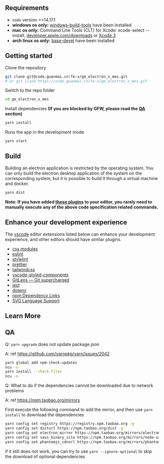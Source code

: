 ## Requirements

- `node` version >=14.17.1
- **windows os only:** [windows-build-tools](https://www.npmjs.com/package/windows-build-tools) have been installed
- **mac os only:** Command Line Tools (CLT) for Xcode: xcode-select --install, [developer.apple.com/downloads](http://developer.apple.com/downloads) or [Xcode 3](https://apps.apple.com/us/app/xcode/id497799835)
- **arch linux os only:** [base-devel](https://archlinux.org/groups/x86_64/base-devel/) have been installed

## Getting started

Clone the repository
```zsh
git clone git@code.guanmai.cn:fe-x/gm_electron_x_mes.git
# or git clone https://code.guanmai.cn/fe-x/gm_electron_x_mes.git
```

Switch to the repo folder
```zsh
cd gm_electron_x_mes
```

Install dependencies **(If you are blocked by GFW, please read the [QA](#qa) section)**
```zsh
yarn install
```

Runs the app in the development mode
```zsh
yarn start
```

## Build

Building an electron application is restricted by the operating system. You can only build the electron desktop application of the system on the corresponding system, but it is possible to build it through a virtual machine and docker.
```zsh
yarn dist
```

**Note: If you have added [these plugins](#enhance-your-development-experience) to your editor, you rarely need to manually execute any of the above code specification related commands.**

## Enhance your development experience

The [vscode](https://code.visualstudio.com/) editor extensions listed below can enhance your development experience, and other editors should have similar plugins.

- [css modules](https://marketplace.visualstudio.com/items?itemName=clinyong.vscode-css-modules)
- [eslint](https://marketplace.visualstudio.com/items?itemName=dbaeumer.vscode-eslint)
- [stylelint](https://marketplace.visualstudio.com/items?itemName=stylelint.vscode-stylelint)
- [prettier](https://marketplace.visualstudio.com/items?itemName=esbenp.prettier-vscode)
- [tailwindcss](https://marketplace.visualstudio.com/items?itemName=bradlc.vscode-tailwindcss)
- [vscode-styled-components](https://marketplace.visualstudio.com/items?itemName=jpoissonnier.vscode-styled-components)
- [GitLens — Git supercharged](https://marketplace.visualstudio.com/items?itemName=eamodio.gitlens)
- [jest](https://marketplace.visualstudio.com/items?itemName=Orta.vscode-jest)
- [dotenv](https://marketplace.visualstudio.com/items?itemName=mikestead.dotenv)
- [npm Dependency Links](https://marketplace.visualstudio.com/items?itemName=herrmannplatz.npm-dependency-links)
- [SVG Language Support](https://marketplace.visualstudio.com/items?itemName=jock.svg)

## Learn More

## QA
Q: `yarn upgrade` does not update package.json

A: ref https://github.com/yarnpkg/yarn/issues/2042
```zsh
yarn global add npm-check-updates
ncu -u
yarn install --check-files
ncu -u
```

Q: What to do if the dependencies cannot be downloaded due to network problems

A: ref https://npm.taobao.org/mirrors

First execute the following command to add the mirror, and then use `yarn install` to download the dependencies

```zsh
yarn config set registry https://registry.npm.taobao.org -g
yarn config set disturl https://npm.taobao.org/dist -g
yarn config set electron_mirror https://npm.taobao.org/mirrors/electron/ -g
yarn config set sass_binary_site https://npm.taobao.org/mirrors/node-sass/ -g
yarn config set phantomjs_cdnurl https://npm.taobao.org/mirrors/phantomjs/ -g
```

if it still does not work, you can try to use `yarn --ignore-optional` to skip the download of optional dependencies


